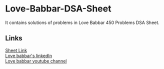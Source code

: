 # Love-Babbar-DSA-Sheet
It contains solutions of problems in Love Babbar 450 Problems DSA Sheet.

## Links <br/>
[Sheet Link](https://drive.google.com/file/d/1FMdN_OCfOI0iAeDlqswCiC2DZzD4nPsb/view) <br/> 
[Love babbar's linkedIn](https://www.linkedin.com/in/love-babbar-38ab2887/) <br/> 
[Love babbar youtube channel](https://www.youtube.com/c/LoveBabbar1/featured) <br/> 

